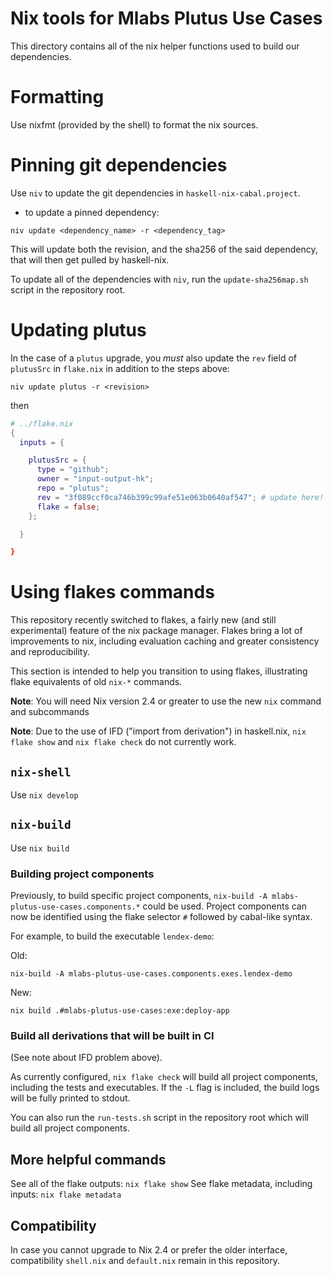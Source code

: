 # Nix tools for Mlabs Plutus Use Cases

This directory contains all of the nix helper functions used to build our
dependencies.

# Formatting

Use nixfmt (provided by the shell) to format the nix sources.

# Pinning git dependencies

Use `niv` to update the git dependencies in `haskell-nix-cabal.project`.

- to update a pinned dependency:

```shell
niv update <dependency_name> -r <dependency_tag>
```

This will update both the revision, and the sha256 of the said dependency, that
will then get pulled by haskell-nix.

To update all of the dependencies with `niv`, run the `update-sha256map.sh` script
in the repository root.

# Updating plutus

In the case of a `plutus` upgrade, you _must_ also update the `rev` field of `plutusSrc`
in `flake.nix` in addition to the steps above:

```shell
niv update plutus -r <revision>
```

then

```nix
# ../flake.nix
{
  inputs = {

    plutusSrc = {
      type = "github";
      owner = "input-output-hk";
      repo = "plutus";
      rev = "3f089ccf0ca746b399c99afe51e063b0640af547"; # update here!
      flake = false;
    };

  }

}
```

# Using flakes commands

This repository recently switched to flakes, a fairly new (and still experimental)
feature of the nix package manager. Flakes bring a lot of improvements to nix,
including evaluation caching and greater consistency and reproducibility.

This section is intended to help you transition to using flakes, illustrating flake
equivalents of old `nix-*` commands.

**Note**: You will need Nix version 2.4 or greater to use the new `nix` command
and subcommands

**Note**: Due to the use of IFD ("import from derivation") in haskell.nix, `nix flake show`
and `nix flake check` do not currently work.

## `nix-shell`

Use `nix develop`

## `nix-build`

Use `nix build`

### Building project components

Previously, to build specific project components, `nix-build -A mlabs-plutus-use-cases.components.*`
could be used. Project components can now be identified using the flake selector `#` followed by
cabal-like syntax.

For example, to build the executable `lendex-demo`:

Old:

`nix-build -A mlabs-plutus-use-cases.components.exes.lendex-demo`

New:

`nix build .#mlabs-plutus-use-cases:exe:deploy-app`

### Build all derivations that will be built in CI

(See note about IFD problem above).

As currently configured, `nix flake check` will build all project components, including the tests
and executables. If the `-L` flag is included, the build logs will be fully printed to stdout.

You can also run the `run-tests.sh` script in the repository root which will build all project
components.

## More helpful commands

See all of the flake outputs: `nix flake show`
See flake metadata, including inputs: `nix flake metadata`

## Compatibility

In case you cannot upgrade to Nix 2.4 or prefer the older interface, compatibility `shell.nix` and
`default.nix` remain in this repository.
